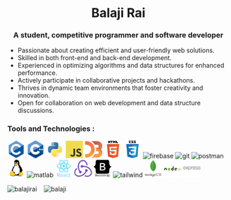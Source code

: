 <h1 align="center">Balaji Rai</h1>


<h3 align="center">A student, competitive programmer and software developer</h3>

- Passionate about creating efficient and user-friendly web solutions.
- Skilled in both front-end and back-end development.
- Experienced in optimizing algorithms and data structures for enhanced performance.
- Actively participate in collaborative projects and hackathons.
- Thrives in dynamic team environments that foster creativity and innovation.
- Open for collaboration on web development and data structure discussions.

<h3 align="left">Tools and Technologies :</h3>

<p align="left">
<img src="https://raw.githubusercontent.com/devicons/devicon/master/icons/c/c-original.svg" alt="c" width="40" height="40"/>
<img src="https://raw.githubusercontent.com/devicons/devicon/master/icons/cplusplus/cplusplus-original.svg" alt="cplusplus" width="40" height="40"/>
<img src="https://raw.githubusercontent.com/devicons/devicon/master/icons/python/python-original.svg" alt="python" width="40" height="40"/>
<img src="https://raw.githubusercontent.com/devicons/devicon/master/icons/javascript/javascript-original.svg" alt="javascript" width="40" height="40"/>
<img src="https://raw.githubusercontent.com/devicons/devicon/master/icons/d3js/d3js-original.svg" alt="d3js" width="40" height="40"/>
<img src="https://raw.githubusercontent.com/devicons/devicon/master/icons/html5/html5-original-wordmark.svg" alt="html5" width="40" height="40"/>
<img src="https://raw.githubusercontent.com/devicons/devicon/master/icons/css3/css3-original-wordmark.svg" alt="css3" width="40" height="40"/>
<img src="https://www.vectorlogo.zone/logos/firebase/firebase-icon.svg" alt="firebase" width="40" height="40"/>
<img src="https://www.vectorlogo.zone/logos/git-scm/git-scm-icon.svg" alt="git" width="40" height="40"/>
<img src="https://www.vectorlogo.zone/logos/getpostman/getpostman-icon.svg" alt="postman" width="40" height="40"/>
<img src="https://raw.githubusercontent.com/devicons/devicon/master/icons/linux/linux-original.svg" alt="linux" width="40" height="40"/>
<img src="https://upload.wikimedia.org/wikipedia/commons/2/21/Matlab_Logo.png" alt="matlab" width="40" height="40"/>
<img src="https://raw.githubusercontent.com/devicons/devicon/master/icons/react/react-original-wordmark.svg" alt="react" width="40" height="40"/>
<img src="https://raw.githubusercontent.com/devicons/devicon/master/icons/redux/redux-original.svg" alt="redux" width="40" height="40"/>
<img src="https://raw.githubusercontent.com/devicons/devicon/master/icons/bootstrap/bootstrap-plain-wordmark.svg" alt="bootstrap" width="40" height="40"/> 
<img src="https://www.vectorlogo.zone/logos/tailwindcss/tailwindcss-icon.svg" alt="tailwind" width="40" height="40"/>
<img src="https://raw.githubusercontent.com/devicons/devicon/master/icons/mongodb/mongodb-original-wordmark.svg" alt="mongodb" width="40" height="40"/>
<img src="https://raw.githubusercontent.com/devicons/devicon/master/icons/nodejs/nodejs-original-wordmark.svg" alt="nodejs" width="40" height="40"/>
<img src="https://raw.githubusercontent.com/devicons/devicon/master/icons/express/express-original-wordmark.svg" alt="express" width="40" height="40"/>
</p>




<img align="center" src="https://github-readme-stats.vercel.app/api?username=balajirai&hide_border=true&show_icons=true&title_color=ffffff&icon_color=34abeb&text_color=CFD6DB&bg_color=0D1117" alt="balajirai" />&nbsp; &nbsp; <img align="center" src="https://github-readme-stats.vercel.app/api/top-langs/?username=balajirai&hide_border=true&title_color=ffffff&icon_color=34abeb&text_color=CFD6DB&bg_color=0D1117&include_all_commits=false&count_private=false&layout=compact" alt="balaji" />
